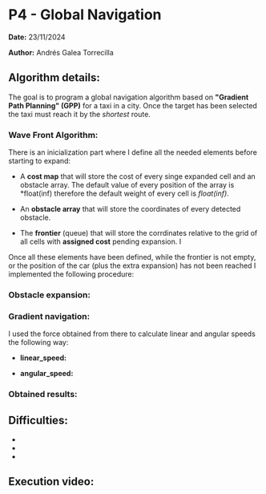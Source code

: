 # P4 - Global Navigation
**Date:** 23/11/2024

**Author:** Andrés Galea Torrecilla

## Algorithm details:
The goal is to program a global navigation algorithm based on **"Gradient Path Planning" (GPP)** for a taxi in a city. Once the target has been selected the taxi must reach it by the *shortest* route.

### Wave Front Algorithm:

There is an inicialization part where I define all the needed elements before starting to expand:
  - A **cost map** that will store the cost of every singe expanded cell and an obstacle array. The default value of every position of the array is *float(inf) therefore the default weight of every cell is *float(inf)*.
  
  - An **obstacle array** that will store the coordinates of every detected obstacle.

  - The **frontier** (queue) that will store the corrdinates relative to the grid of all cells with **assigned cost** pending expansion. I 

Once all these elements have been defined, while the frontier is not empty, or the position of the car (plus the extra expansion) has not been reached I implemented the following procedure:



### Obstacle expansion:

### Gradient navigation:

I used the force obtained from there to calculate linear and angular speeds the following way:
  - **linear_speed:**
  
  - **angular_speed:**

### Obtained results:


## Difficulties: 
  - 
  
  - 

  - 

## Execution video:
